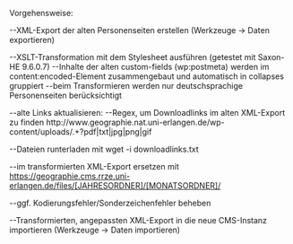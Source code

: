 Vorgehensweise:

--XML-Export der alten Personenseiten erstellen (Werkzeuge -> Daten exportieren)

--XSLT-Transformation mit dem Stylesheet ausführen (getestet mit Saxon-HE 9.6.0.7)
  --Inhalte der alten custom-fields (wp:postmeta) werden im content:encoded-Element zusammengebaut und automatisch in collapses gruppiert
  --beim Transformieren werden nur deutschsprachige Personenseiten berücksichtigt

--alte Links aktualisieren:
  --Regex, um Downloadlinks im alten XML-Export zu finden
  http:\/\/www\.geographie\.nat\.uni-erlangen\.de\/wp-content\/uploads\/.+?pdf|txt|jpg|png|gif
  
  --Dateien runterladen mit
  wget -i downloadlinks.txt
  
  --im transformierten XML-Export ersetzen mit 
  https://geographie.cms.rrze.uni-erlangen.de/files/[JAHRESORDNER]/[MONATSORDNER]/

--ggf. Kodierungsfehler/Sonderzeichenfehler beheben

--Transformierten, angepassten XML-Export in die neue CMS-Instanz importieren (Werkzeuge -> Daten importieren)
